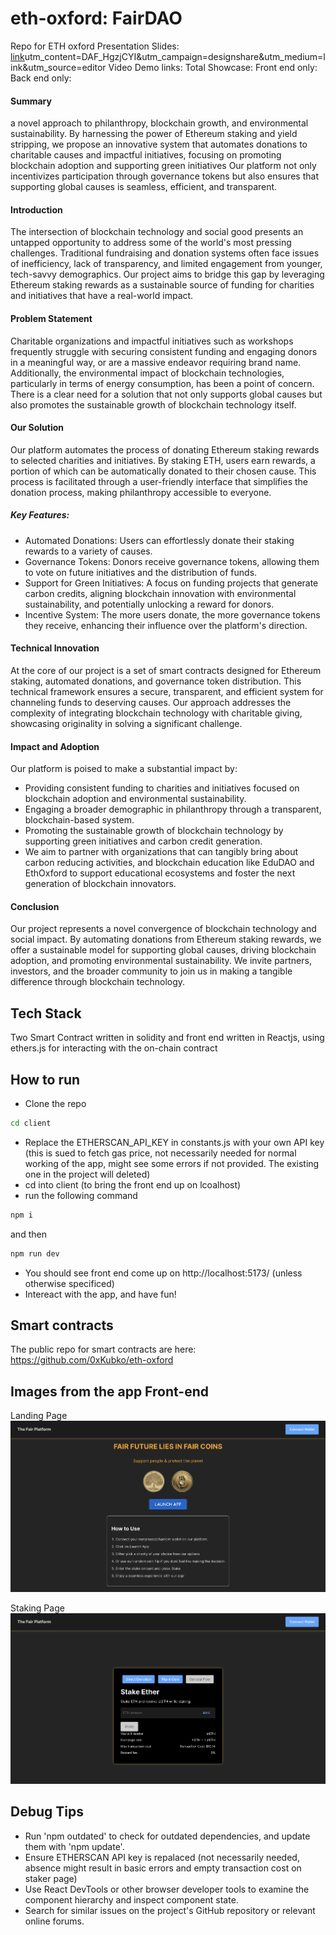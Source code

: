# eth-oxford: FairDAO
Repo for ETH oxford
Presentation Slides: [link](https://www.canva.com/design/DAF_HgzjCYI/goHU_-n1VYZmEhzQjPY8Ow/view?)utm_content=DAF_HgzjCYI&utm_campaign=designshare&utm_medium=link&utm_source=editor
Video Demo links:
Total Showcase:
Front end only:
Back end only: 


#### Summary
a novel approach to philanthropy, blockchain growth, and environmental sustainability. By harnessing the power of Ethereum staking and yield stripping, we propose an innovative system that automates donations to charitable causes and impactful initiatives, focusing on promoting blockchain adoption and supporting green initiatives Our platform not only incentivizes participation through governance tokens but also ensures that supporting global causes is seamless, efficient, and transparent.

#### Introduction
The intersection of blockchain technology and social good presents an untapped opportunity to address some of the world's most pressing challenges. Traditional fundraising and donation systems often face issues of inefficiency, lack of transparency, and limited engagement from younger, tech-savvy demographics. Our project aims to bridge this gap by leveraging Ethereum staking rewards as a sustainable source of funding for charities and initiatives that have a real-world impact.

#### Problem Statement
Charitable organizations and impactful initiatives such as workshops frequently struggle with securing consistent funding and engaging donors in a meaningful way, or are a massive endeavor requiring brand name. Additionally, the environmental impact of blockchain technologies, particularly in terms of energy consumption, has been a point of concern. There is a clear need for a solution that not only supports global causes but also promotes the sustainable growth of blockchain technology itself.

#### Our Solution
Our platform automates the process of donating Ethereum staking rewards to selected charities and initiatives. By staking ETH, users earn rewards, a portion of which can be automatically donated to their chosen cause. This process is facilitated through a user-friendly interface that simplifies the donation process, making philanthropy accessible to everyone.

##### Key Features:
- Automated Donations: Users can effortlessly donate their staking rewards to a variety of causes.
- Governance Tokens: Donors receive governance tokens, allowing them to vote on future initiatives and the distribution of funds.
- Support for Green Initiatives: A focus on funding projects that generate carbon credits, aligning blockchain innovation with environmental sustainability, and potentially unlocking a reward for donors.
- Incentive System: The more users donate, the more governance tokens they receive, enhancing their influence over the platform's direction.

#### Technical Innovation
At the core of our project is a set of smart contracts designed for Ethereum staking, automated donations, and governance token distribution. This technical framework ensures a secure, transparent, and efficient system for channeling funds to deserving causes. Our approach addresses the complexity of integrating blockchain technology with charitable giving, showcasing originality in solving a significant challenge.

#### Impact and Adoption
Our platform is poised to make a substantial impact by:
- Providing consistent funding to charities and initiatives focused on blockchain adoption and environmental sustainability.
- Engaging a broader demographic in philanthropy through a transparent, blockchain-based system.
- Promoting the sustainable growth of blockchain technology by supporting green initiatives and carbon credit generation.
- We aim to partner with organizations that can tangibly bring about carbon reducing activities, and blockchain education like EduDAO and EthOxford to support educational ecosystems and foster the next generation of blockchain innovators.

#### Conclusion
Our project represents a novel convergence of blockchain technology and social impact. By automating donations from Ethereum staking rewards, we offer a sustainable model for supporting global causes, driving blockchain adoption, and promoting environmental sustainability. We invite partners, investors, and the broader community to join us in making a tangible difference through blockchain technology.

## Tech Stack 
Two Smart Contract written in solidity and front end written in Reactjs, using ethers.js for interacting with the on-chain contract

## How to run 
- Clone the repo 
```bash
cd client
```
- Replace the ETHERSCAN_API_KEY in constants.js with your own API key (this is sued to fetch gas price, not necessarily needed for normal working of the app, might see some errors if not provided. The existing one in the project will deleted)
- cd into client (to bring the front end up on lcoalhost)
- run the following command
```bash
npm i 
```
 and then 

 ```bash
 npm run dev
 ```

- You should see front end come up on  http://localhost:5173/ (unless otherwise specificed)
- Intereact with the app, and have fun!

## Smart contracts
The public repo for smart contracts are here:
https://github.com/0xKubko/eth-oxford

## Images from the app Front-end
Landing Page
![Landing Page](./client/public/landingPage.png)

Staking Page
![Staking Page](./client/public/stakerPage.png)

## Debug Tips 
- Run 'npm outdated' to check for outdated dependencies, and update them with 'npm update'.
- Ensure ETHERSCAN API key is repalaced (not necessarily needed, absence might result in basic errors and empty transaction cost on staker page)
- Use React DevTools or other browser developer tools to examine the component hierarchy and inspect component state.
- Search for similar issues on the project's GitHub repository or relevant online forums.

